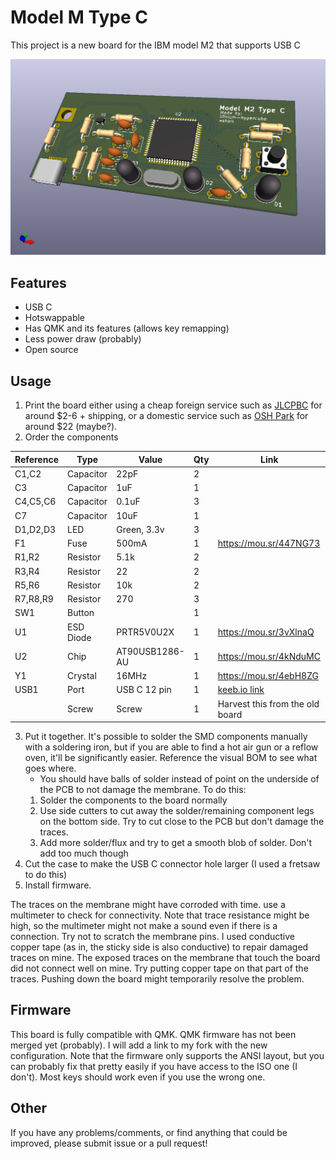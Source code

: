 # Model M Type C
This project is a new board for the IBM model M2 that supports USB C

![Board Render](images/render.png)

## Features
- USB C
- Hotswappable
- Has QMK and its features (allows key remapping)
- Less power draw (probably)
- Open source

## Usage
1. Print the board either using a cheap foreign service such as [JLCPBC](https://jlcpcb.com/ "JLCPBC") for around $2-6 + shipping, or a domestic service such as [OSH Park](https://oshpark.com/ "OSH Park") for around $22 (maybe?).
2. Order the components

|Reference|Type     |Value         |Qty|Link                           |
|---------|---------|--------------|---|-------------------------------|
|C1,C2    |Capacitor|22pF          |2  |                               |
|C3       |Capacitor|1uF           |1  |                               |
|C4,C5,C6 |Capacitor|0.1uF         |3  |                               |
|C7       |Capacitor|10uF          |1  |                               |
|D1,D2,D3 |LED      |Green, 3.3v   |3  |                               |
|F1       |Fuse     |500mA         |1  |https://mou.sr/447NG73         |
|R1,R2    |Resistor |5.1k          |2  |                               |
|R3,R4    |Resistor |22            |2  |                               |
|R5,R6    |Resistor |10k           |2  |                               |
|R7,R8,R9 |Resistor |270           |3  |                               |
|SW1      |Button   |              |1  |                               |
|U1       |ESD Diode|PRTR5V0U2X    |1  |https://mou.sr/3vXlnaQ         |
|U2       |Chip     |AT90USB1286-AU|1  |https://mou.sr/4kNduMC         |
|Y1       |Crystal  |16MHz         |1  |https://mou.sr/4ebH8ZG         |
|USB1     |Port     |USB C 12 pin  |1  |[keeb.io link](https://keeb.io/products/usb-c-port-12-pin-hro-type-c-31-m-12 "USB C hro female port")|
|         |Screw    |Screw         |1  |Harvest this from the old board|
3. Put it together. It's possible to solder the SMD components manually with a soldering iron, but if you are able to find a hot air gun or a reflow oven, it'll be significantly easier. Reference the visual BOM to see what goes where.
	- You should have balls of solder instead of point on the underside of the PCB to not damage the membrane. To do this:
	1. Solder the components to the board normally
	2. Use side cutters to cut away the solder/remaining component legs on the bottom side. Try to cut close to the PCB but don't damage the traces.
	3. Add more solder/flux and try to get a smooth blob of solder. Don't add too much though
4. Cut the case to make the USB C connector hole larger (I used a fretsaw to do this)
5. Install firmware.

The traces on the membrane might have corroded with time. use a multimeter to check for connectivity. Note that trace resistance might be high, so the multimeter might not make a sound even if there is a connection. Try not to scratch the membrane pins. I used conductive copper tape (as in, the sticky side is also conductive) to repair damaged traces on mine.
The exposed traces on the membrane that touch the board did not connect well on mine. Try putting copper tape on that part of the traces. Pushing down the board might temporarily resolve the problem.

## Firmware
This board is fully compatible with QMK. QMK firmware has not been merged yet (probably). I will add a link to my fork with the new configuration.
Note that the firmware only supports the ANSI layout, but you can probably fix that pretty easily if you have access to the ISO one (I don't). Most keys should work even if you use the wrong one.

## Other
If you have any problems/comments, or find anything that could be improved, please submit issue or a pull request!